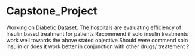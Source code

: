 # Capstone_Project
Working on Diabetic Dataset.
The hospitals are evaluating efficiency of Insulin based treatment for patients
Recommend if solo insulin treatments work well towards the above stated objective
Should were commend solo insulin or does it work better in conjunction with other
drugs/ treatement ?
